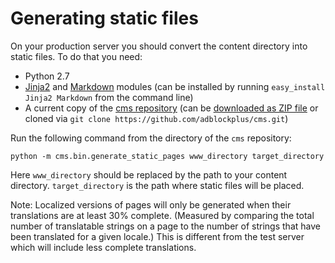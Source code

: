 # Generating static files #

On your production server you should convert the content directory into static
files. To do that you need:

* Python 2.7
* [Jinja2](http://jinja.pocoo.org/) and
  [Markdown](https://pypi.python.org/pypi/Markdown) modules (can be installed by
  running `easy_install Jinja2 Markdown` from the command line)
* A current copy of the
  [cms repository](https://github.com/adblockplus/cms/) (can be
  [downloaded as ZIP file](https://github.com/adblockplus/cms/archive/master.zip)
  or cloned via `git clone https://github.com/adblockplus/cms.git`)

Run the following command from the directory of the `cms` repository:

    python -m cms.bin.generate_static_pages www_directory target_directory

Here `www_directory` should be replaced by the path to your content directory.
`target_directory` is the path where static files will be placed.

Note: Localized versions of pages will only be generated when their translations
are at least 30% complete. (Measured by comparing the total number
of translatable strings on a page to the number of strings that have been
translated for a given locale.) This is different from the test server which
will include less complete translations.